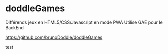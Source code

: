 # doddleGames
Différends jeux en HTML5/CSS/Javascript en mode PWA
Utilise GAE pour le BackEnd

https://github.com/brunoDoddle/doddleGames

test